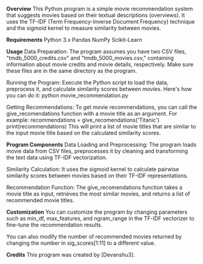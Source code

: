 **Overview**
This Python program is a simple movie recommendation system that suggests movies based on their textual descriptions (overviews). It uses the TF-IDF (Term Frequency-Inverse Document Frequency) technique and the sigmoid kernel to measure similarity between movies.


**Requirements**
Python 3.x
Pandas
NumPy
Scikit-Learn


**Usage**
Data Preparation: The program assumes you have two CSV files, "tmdb_5000_credits.csv" and "tmdb_5000_movies.csv," containing information about movie credits and movie details, respectively. Make sure these files are in the same directory as the program.

Running the Program: Execute the Python script to load the data, preprocess it, and calculate similarity scores between movies. Here's how you can do it:
python movie_recommendation.py


Getting Recommendations: To get movie recommendations, you can call the give_recomendations function with a movie title as an argument. For example:
recommendations = give_recomendations('Titanic')
print(recommendations)
This will print a list of movie titles that are similar to the input movie title based on the calculated similarity scores.


**Program Components**
Data Loading and Preprocessing: The program loads movie data from CSV files, preprocesses it by cleaning and transforming the text data using TF-IDF vectorization.

Similarity Calculation: It uses the sigmoid kernel to calculate pairwise similarity scores between movies based on their TF-IDF representations.

Recommendation Function: The give_recomendations function takes a movie title as input, retrieves the most similar movies, and returns a list of recommended movie titles.


**Customization**
You can customize the program by changing parameters such as min_df, max_features, and ngram_range in the TF-IDF vectorizer to fine-tune the recommendation results.

You can also modify the number of recommended movies returned by changing the number in sig_scores[1:11] to a different value.

**Credits**
This program was created by [Devanshu3].
